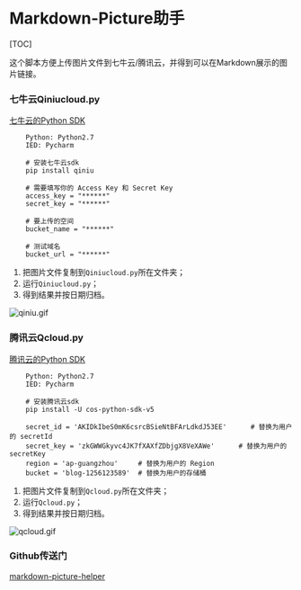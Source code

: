 # Markdown-Picture助手  

[TOC]


这个脚本方便上传图片文件到七牛云/腾讯云，并得到可以在Markdown展示的图片链接。  
### 七牛云Qiniucloud.py
[七牛云的Python SDK](https://developer.qiniu.com/kodo/sdk/1242/python)
```
	Python: Python2.7
    IED: Pycharm
    
    # 安装七牛云sdk
    pip install qiniu
    
    # 需要填写你的 Access Key 和 Secret Key
	access_key = "******"
	secret_key = "******"

	# 要上传的空间
	bucket_name = "******"

	# 测试域名
	bucket_url = "******"
```
1. 把图片文件复制到`Qiniucloud.py`所在文件夹；
2. 运行`Qiniucloud.py`；
3. 得到结果并按日期归档。

![qiniu.gif](http://ows764enq.bkt.clouddn.com/qiniu.gif)

### 腾讯云Qcloud.py
[腾讯云的Python SDK](hhttps://cloud.tencent.com/document/product/436/12270)
```
	Python: Python2.7
    IED: Pycharm
    
    # 安装腾讯云sdk
    pip install -U cos-python-sdk-v5
    
    secret_id = 'AKIDkIbeS0mK6csrcBSieNtBFArLdkdJ53EE'      # 替换为用户的 secretId
	secret_key = 'zkGWWGkyvc4JK7fXAXfZDbjgX8VeXAWe'      # 替换为用户的 secretKey
	region = 'ap-guangzhou'     # 替换为用户的 Region
	bucket = 'blog-1256123589'  # 替换为用户的存储桶
```
1. 把图片文件复制到`Qcloud.py`所在文件夹；
2. 运行`Qcloud.py`；
3. 得到结果并按日期归档。

![qcloud.gif](http://blog-1256123589.cos.ap-guangzhou.myqcloud.com/qcloud.gif)

### Github传送门
[markdown-picture-helper](https://github.com/chenrb/markdown-picture-helper)

